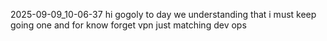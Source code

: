 2025-09-09_10-06-37
 hi gogoly to day we understanding that i must keep going one and for know forget vpn just matching dev ops 
